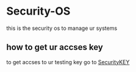 # Security-OS
this is the security os to manage ur systems
## how to get ur accses key
to get accses to ur testing key go to [SecurityKEY](https://github.com/Madmaxvoltron/SecurityKEY)

